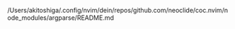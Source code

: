 /Users/akitoshiga/.config/nvim/dein/repos/github.com/neoclide/coc.nvim/node_modules/argparse/README.md